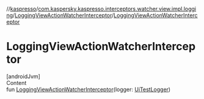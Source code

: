 //[kaspresso](../../index.md)/[com.kaspersky.kaspresso.interceptors.watcher.view.impl.logging](../index.md)/[LoggingViewActionWatcherInterceptor](index.md)/[LoggingViewActionWatcherInterceptor](-logging-view-action-watcher-interceptor.md)



# LoggingViewActionWatcherInterceptor  
[androidJvm]  
Content  
fun [LoggingViewActionWatcherInterceptor](-logging-view-action-watcher-interceptor.md)(logger: [UiTestLogger](../../com.kaspersky.kaspresso.logger/-ui-test-logger/index.md))  



